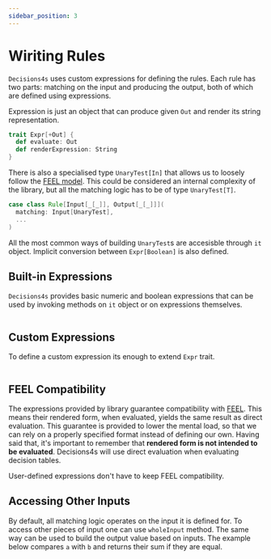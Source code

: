 ```yaml
---
sidebar_position: 3
---
```


# Wiriting Rules

`Decisions4s` uses custom expressions for defining the rules.
Each rule has two parts: matching on the input and producing the output, both of which are defined using
expressions.

Expression is just an object that can produce given `Out` and render its string representation.

```scala 
trait Expr[+Out] {
  def evaluate: Out
  def renderExpression: String
}
```

There is also a specialised type `UnaryTest[In]` that allows us to loosely follow
the [FEEL model](https://docs.camunda.io/docs/components/modeler/feel/language-guide/feel-unary-tests/). This could be
considered an internal complexity of the library, but all the matching logic has to be of type `UnaryTest[T]`.

<!-- @formatter:off -->
```scala
case class Rule[Input[_[_]], Output[_[_]]](
  matching: Input[UnaryTest],
  ...
)
```
<!-- @formatter:on -->

All the most common ways of building `UnaryTest`s are accesisble through `it` object.
Implicit conversion between `Expr[Boolean]` is also defined.

## Built-in Expressions

`Decisions4s` provides basic numeric and boolean expressions that can be used by invoking methods on `it` object or on
expressions themselves.

```scala file=./main/scala/decisions4s/example/docs/ExpressionsExample.scala start=start_expr end=end_expr
```

## Custom Expressions

To define a custom expression its enough to extend `Expr` trait.

```scala file=./main/scala/decisions4s/example/docs/ExpressionsExample.scala start=start_custom_generic end=end_custom_generic
```

## FEEL Compatibility

The expressions provided by library guarantee compatibility
with [FEEL](https://docs.camunda.io/docs/components/modeler/feel/what-is-feel/). This means their rendered form, when
evaluated, yields the same result as direct evaluation. This guarantee is provided to lower the mental load, so that we
can rely on a properly specified format instead of defining our own. Having said that, it's important to remember that
**rendered form is not intended to be evaluated**. Decisions4s will use direct evaluation when evaluating decision
tables.

User-defined expressions don't have to keep FEEL compatibility.

## Accessing Other Inputs

By default, all matching logic operates on the input it is defined for.
To access other pieces of input one can use `wholeInput` method.
The same way can be used to build the output value based on inputs.
The example below compares `a` with `b` and returns their sum if they are equal.

```scala file=./main/scala/decisions4s/example/docs/RulesExample.scala start=start_whole_input end=end_whole_input
```
